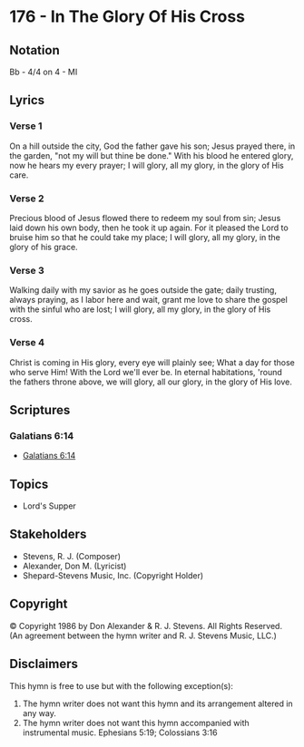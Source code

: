 # 176 - In The Glory Of His Cross

## Notation

Bb - 4/4 on 4 - MI

## Lyrics

### Verse 1

On a hill outside the city, God the father gave his son; Jesus prayed there, in the garden, "not my will but thine be done." With his blood he entered glory, now he hears my every prayer; I will glory, all my glory, in the glory of His care.

### Verse 2

Precious blood of Jesus flowed there to redeem my soul from sin; Jesus laid down his own body, then he took it up again. For it pleased the Lord to bruise him so that he could take my place; I will glory, all my glory, in the glory of his grace.

### Verse 3

Walking daily with my savior as he goes outside the gate; daily trusting, always praying, as I labor here and wait, grant me love to share the gospel with the sinful who are lost; I will glory, all my glory, in the glory of His cross.

### Verse 4

Christ is coming in His glory, every eye will plainly see; What a day for those who serve Him! With the Lord we'll ever be. In eternal habitations, 'round the fathers throne above, we will glory, all our glory, in the glory of His love.


## Scriptures

### Galatians 6:14

- [Galatians 6:14](https://www.biblegateway.com/passage/?search=Galatians%206%3A14)


## Topics

- Lord's Supper

## Stakeholders

- Stevens, R. J. (Composer)
- Alexander, Don M. (Lyricist)
- Shepard-Stevens Music, Inc. (Copyright Holder)

## Copyright

© Copyright 1986 by Don Alexander & R. J. Stevens. All Rights Reserved.
(An agreement between the hymn writer and R. J. Stevens Music, LLC.)

## Disclaimers

This hymn is free to use but with the following exception(s):
1. The hymn writer does not want this hymn and its arrangement altered in any way.
2. The hymn writer does not want this hymn accompanied with instrumental music.
Ephesians 5:19; Colossians 3:16

